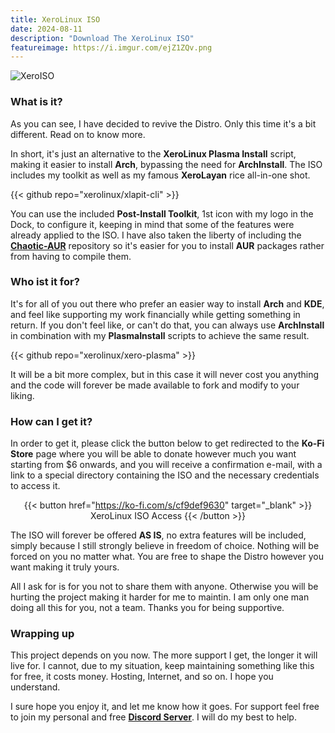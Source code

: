```yaml
---
title: XeroLinux ISO
date: 2024-08-11
description: "Download The XeroLinux ISO"
featureimage: https://i.imgur.com/ejZ1ZQv.png
---
```

![XeroISO](https://i.imgur.com/ejZ1ZQv.png)
### What is it?

As you can see, I have decided to revive the Distro. Only this time it's a bit different. Read on to know more.

In short, it's just an alternative to the **XeroLinux Plasma Install** script, making it easier to install **Arch**, bypassing the need for **ArchInstall**. The ISO includes my toolkit as well as my famous **XeroLayan** rice all-in-one shot.

{{< github repo="xerolinux/xlapit-cli" >}}

You can use the included **Post-Install Toolkit**, 1st icon with my logo in the Dock, to configure it, keeping in mind that some of the features were already applied to the ISO. I have also taken the liberty of including the [**Chaotic-AUR**](https://aur.chaotic.cx) repository so it's easier for you to install **AUR** packages rather from having to compile them.

### Who ist it for?

It's for all of you out there who prefer an easier way to install **Arch** and **KDE**, and feel like supporting my work financially while getting something in return. If you don't feel like, or can't do that, you can always use **ArchInstall** in combination with my **PlasmaInstall** scripts to achieve the same result.

{{< github repo="xerolinux/xero-plasma" >}}

It will be a bit more complex, but in this case it will never cost you anything and the code will forever be made available to fork and modify to your liking.

### How can I get it?

In order to get it, please click the button below to get redirected to the **Ko-Fi Store** page where you will be able to donate however much you want starting from $6 onwards, and you will receive a confirmation e-mail, with a link to a special directory containing the ISO and the necessary credentials to access it.

<div align="center">

{{< button href="https://ko-fi.com/s/cf9def9630" target="_blank" >}}
XeroLinux ISO Access
{{< /button >}}

</div>

The ISO will forever be offered **AS IS**, no extra features will be included, simply because I still strongly believe in freedom of choice. Nothing will be forced on you no matter what. You are free to shape the Distro however you want making it truly yours.

All I ask for is for you not to share them with anyone. Otherwise you will be hurting the project making it harder for me to maintin. I am only one man doing all this for you, not a team. Thanks you for being supportive.

### Wrapping up

This project depends on you now. The more support I get, the longer it will live for. I cannot, due to my situation, keep maintaining something like this for free, it costs money. Hosting, Internet, and so on. I hope you understand.

I sure hope you enjoy it, and let me know how it goes. For support feel free to join my personal and free [**Discord Server**](https://discord.gg/5sqxTSuKZu). I will do my best to help.
